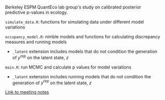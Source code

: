 Berkeley ESPM QuantEco lab group's study on calibrated posterior predictive p-values in ecology.

`simulate_data.R`: functions for simulating data under different model variations

`occupancy_model.R`: nimble models and functions for calculating discrepancy measures and running models

- `_latent` extension includes models that do not condition the generation of $y^{rep}$ on the latent state, $z$

`main.R`: run MCMC and calculate p values for model variations

- `_latent` extension includes running models that do not condition the generation of $y^{rep}$ on the latent state, $z$

[Link to meeting notes](https://docs.google.com/document/d/1ZPJUCIgU28_Fm_4gV6fgKoFihSasZjHoTyGMsj6vVMU/edit?tab=t.0#heading=h.v38mx9tc4ayu)